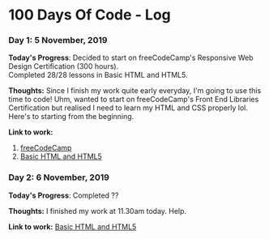 # 100 Days Of Code - Log

### Day 1: 5 November, 2019

**Today's Progress**: Decided to start on freeCodeCamp's Responsive Web Design Certification (300 hours).    
Completed 28/28 lessons in Basic HTML and HTML5.

**Thoughts:** Since I finish my work quite early everyday, I'm going to use this time to code! Uhm, wanted to start on freeCodeCamp's Front End Libraries Certification but realised I need to learn my HTML and CSS properly lol. Here's to starting from the beginning.

**Link to work:** 
1. [freeCodeCamp](https://www.freecodecamp.org/learn/)
2. [Basic HTML and HTML5](https://www.freecodecamp.org/learn/responsive-web-design/basic-html-and-html5/)


### Day 2: 6 November, 2019

**Today's Progress**: Completed ??

**Thoughts:** I finished my work at 11.30am today. Help.

**Link to work:** 
[Basic HTML and HTML5](https://www.freecodecamp.org/learn/responsive-web-design/basic-html-and-html5/)
